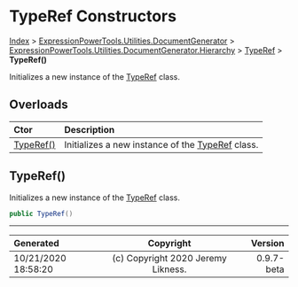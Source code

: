 ﻿# TypeRef Constructors

[Index](../index.md) > [ExpressionPowerTools.Utilities.DocumentGenerator](ExpressionPowerTools.Utilities.DocumentGenerator.a.md) > [ExpressionPowerTools.Utilities.DocumentGenerator.Hierarchy](ExpressionPowerTools.Utilities.DocumentGenerator.Hierarchy.n.md) > [TypeRef](ExpressionPowerTools.Utilities.DocumentGenerator.Hierarchy.TypeRef.cs.md) > **TypeRef()**

Initializes a new instance of the [TypeRef](ExpressionPowerTools.Utilities.DocumentGenerator.Hierarchy.TypeRef.cs.md) class.

## Overloads

| Ctor | Description |
| :-- | :-- |
| [TypeRef()](#typeref) | Initializes a new instance of the [TypeRef](ExpressionPowerTools.Utilities.DocumentGenerator.Hierarchy.TypeRef.cs.md) class. |

## TypeRef()

Initializes a new instance of the [TypeRef](ExpressionPowerTools.Utilities.DocumentGenerator.Hierarchy.TypeRef.cs.md) class.

```csharp
public TypeRef()
```



---

| Generated | Copyright | Version |
| :-- | :-: | --: |
| 10/21/2020 18:58:20 | (c) Copyright 2020 Jeremy Likness. | 0.9.7-beta |

